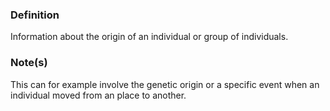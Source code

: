 ### Definition

Information about the origin of an individual or group of individuals.

### Note(s)

This can for example involve the genetic origin or a specific event when an individual moved from an place to another.

